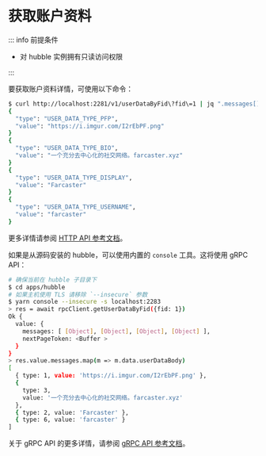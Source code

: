# 获取账户资料

::: info 前提条件

- 对 hubble 实例拥有只读访问权限

:::

要获取账户资料详情，可使用以下命令：

```bash
$ curl http://localhost:2281/v1/userDataByFid\?fid\=1 | jq ".messages[].data.userDataBody"
{
  "type": "USER_DATA_TYPE_PFP",
  "value": "https://i.imgur.com/I2rEbPF.png"
}
{
  "type": "USER_DATA_TYPE_BIO",
  "value": "一个充分去中心化的社交网络。farcaster.xyz"
}
{
  "type": "USER_DATA_TYPE_DISPLAY",
  "value": "Farcaster"
}
{
  "type": "USER_DATA_TYPE_USERNAME",
  "value": "farcaster"
}
```

更多详情请参阅 [HTTP API 参考文档](/zh/reference/hubble/httpapi/userdata)。

如果是从源码安装的 hubble，可以使用内置的 `console` 工具。这将使用 gRPC API：

```bash
# 确保当前在 hubble 子目录下
$ cd apps/hubble
# 如果主机使用 TLS 请移除 `--insecure` 参数
$ yarn console --insecure -s localhost:2283
> res = await rpcClient.getUserDataByFid({fid: 1})
Ok {
  value: {
    messages: [ [Object], [Object], [Object], [Object] ],
    nextPageToken: <Buffer >
  }
}
> res.value.messages.map(m => m.data.userDataBody)
[
  { type: 1, value: 'https://i.imgur.com/I2rEbPF.png' },
  {
    type: 3,
    value: '一个充分去中心化的社交网络。farcaster.xyz'
  },
  { type: 2, value: 'Farcaster' },
  { type: 6, value: 'farcaster' }
]
```

关于 gRPC API 的更多详情，请参阅 [gRPC API 参考文档](/zh/reference/hubble/grpcapi/grpcapi)。
